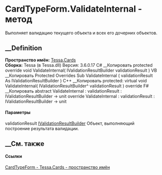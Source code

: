 # CardTypeForm.ValidateInternal - метод
Выполняет валидацию текущего объекта и всех его дочерних объектов.
##  __Definition
 **Пространство имён:** [Tessa.Cards](N_Tessa_Cards.htm)  
 **Сборка:** Tessa (в Tessa.dll) Версия: 3.6.0.17
C# __Копировать
     protected override void ValidateInternal(
    	IValidationResultBuilder validationResult
    )
VB __Копировать
     Protected Overrides Sub ValidateInternal ( 
    	validationResult As IValidationResultBuilder
    )
C++ __Копировать
     protected:
    virtual void ValidateInternal(
    	IValidationResultBuilder^ validationResult
    ) override
F# __Копировать
     abstract ValidateInternal : 
            validationResult : IValidationResultBuilder -> unit 
    override ValidateInternal : 
            validationResult : IValidationResultBuilder -> unit 
#### Параметры
validationResult
[IValidationResultBuilder](T_Tessa_Platform_Validation_IValidationResultBuilder.htm)
    Объект, выполняющий построение результата валидации.
##  __См. также
#### Ссылки
[CardTypeForm - ](T_Tessa_Cards_CardTypeForm.htm)
[Tessa.Cards - пространство имён](N_Tessa_Cards.htm)
